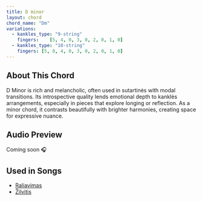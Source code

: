 ```yaml
---
title: D minor
layout: chord
chord_name: "Dm"
variations:
  - kankles_type: "9-string"
    fingers:    [5, 4, 0, 3, 0, 2, 0, 1, 0]
  - kankles_type: "10-string"
    fingers: [5, 0, 4, 0, 3, 0, 2, 0, 1, 0]
---
```


## About This Chord

D Minor is rich and melancholic, often used in sutartinės with modal transitions. Its introspective quality lends emotional depth to kanklės arrangements, especially in pieces that explore longing or reflection. As a minor chord, it contrasts beautifully with brighter harmonies, creating space for expressive nuance.

## Audio Preview

Coming soon 🎧

## Used in Songs

- [Raliavimas](/songs/raliavimas.html)
- [Žilvitis](/songs/zilvitis.html)
